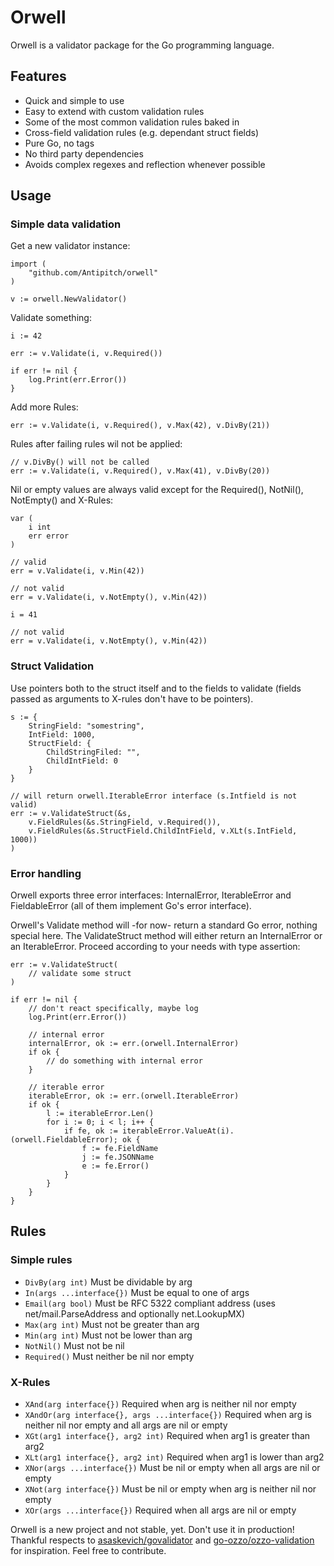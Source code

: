 # Orwell
Orwell is a validator package for the Go programming language.

## Features
- Quick and simple to use
- Easy to extend with custom validation rules
- Some of the most common validation rules baked in
- Cross-field validation rules (e.g. dependant struct fields)
- Pure Go, no tags
- No third party dependencies
- Avoids complex regexes and reflection whenever possible


## Usage
### Simple data validation
Get a new validator instance:
````
import (
	"github.com/Antipitch/orwell"
)

v := orwell.NewValidator()
````

Validate something:
````
i := 42

err := v.Validate(i, v.Required())

if err != nil {
    log.Print(err.Error())
}
````

Add more Rules:
````
err := v.Validate(i, v.Required(), v.Max(42), v.DivBy(21))
````

Rules after failing rules wil not be applied:
````
// v.DivBy() will not be called
err := v.Validate(i, v.Required(), v.Max(41), v.DivBy(20))
````

Nil or empty values are always valid except for the Required(), NotNil(), NotEmpty() and X-Rules:
````
var (
    i int
    err error
)

// valid
err = v.Validate(i, v.Min(42))

// not valid
err = v.Validate(i, v.NotEmpty(), v.Min(42))

i = 41

// not valid
err = v.Validate(i, v.NotEmpty(), v.Min(42))
````

### Struct Validation
Use pointers both to the struct itself and to the fields to validate (fields passed as arguments to X-rules don't have to be pointers).
````
s := {
    StringField: "somestring",
    IntField: 1000,
    StructField: {
        ChildStringFiled: "",
        ChildIntField: 0
    } 
}

// will return orwell.IterableError interface (s.Intfield is not valid)
err := v.ValidateStruct(&s,
    v.FieldRules(&s.StringField, v.Required()),
    v.FieldRules(&s.StructField.ChildIntField, v.XLt(s.IntField, 1000))
)
````
### Error handling
Orwell exports three error interfaces: InternalError, IterableError and FieldableError (all of them implement Go's error interface).

Orwell's Validate method will -for now- return a standard Go error, nothing special here. The ValidateStruct method will either return an InternalError or an IterableError. Proceed according to your needs with type assertion:
````
err := v.ValidateStruct(
    // validate some struct
)

if err != nil {
    // don't react specifically, maybe log
    log.Print(err.Error())

    // internal error
    internalError, ok := err.(orwell.InternalError)
    if ok {
        // do something with internal error
    }

    // iterable error
    iterableError, ok := err.(orwell.IterableError)
    if ok {
        l := iterableError.Len()
        for i := 0; i < l; i++ {
            if fe, ok := iterableError.ValueAt(i).(orwell.FieldableError); ok {
                f := fe.FieldName
                j := fe.JSONName
                e := fe.Error()
            }
        }
    }
}
````

## Rules
### Simple rules
- `DivBy(arg int)` Must be dividable by arg
- `In(args ...interface{})` Must be equal to one of args
- `Email(arg bool)` Must be RFC 5322 compliant address (uses net/mail.ParseAddress and optionally net.LookupMX)
- `Max(arg int)` Must not be greater than arg
- `Min(arg int)` Must not be lower than arg
- `NotNil()` Must not be nil
- `Required()` Must neither be nil nor empty
### X-Rules
- `XAnd(arg interface{})` Required when arg is neither nil nor empty
- `XAndOr(arg interface{}, args ...interface{})` Required when arg is neither nil nor empty and all args are nil or empty
- `XGt(arg1 interface{}, arg2 int)` Required when arg1 is greater than arg2
- `XLt(arg1 interface{}, arg2 int)` Required when arg1 is lower than arg2
- `XNor(args ...interface{})` Must be nil or empty when all args are nil or empty
- `XNot(arg interface{})` Must be nil or empty when arg is neither nil nor empty
- `XOr(args ...interface{})` Required when all args are nil or empty

Orwell is a new project and not stable, yet. Don't use it in production! Thankful respects to [asaskevich/govalidator](https://github.com/asaskevich/govalidator) and [go-ozzo/ozzo-validation](https://github.com/go-ozzo/ozzo-validation) for inspiration. Feel free to contribute.

